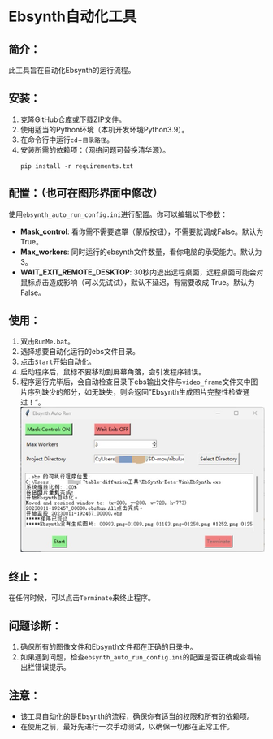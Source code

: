# Ebsynth自动化工具

## 简介：
此工具旨在自动化Ebsynth的运行流程。

## 安装：
1. 克隆GitHub仓库或下载ZIP文件。
2. 使用适当的Python环境（本机开发环境Python3.9）。
3. 在命令行中运行`cd`+`目录路径`。
4. 安装所需的依赖项：（网络问题可替换清华源）。
    ```
    pip install -r requirements.txt
    ```

## 配置：（也可在图形界面中修改）
使用`ebsynth_auto_run_config.ini`进行配置。你可以编辑以下参数：
- **Mask_control**: 看你需不需要遮罩（蒙版按钮），不需要就调成False。默认为True。
- **Max_workers**: 同时运行的ebsynth文件数量，看你电脑的承受能力。默认为3。
- **WAIT_EXIT_REMOTE_DESKTOP**: 30秒内退出远程桌面，远程桌面可能会对鼠标点击造成影响（可以先试试），默认不延迟，有需要改成 True。默认为False。

## 使用：
1. 双击`RunMe.bat`。
2. 选择想要自动化运行的ebs文件目录。
3. 点击`Start`开始自动化。
4. 启动程序后，鼠标不要移动到屏幕角落，会引发程序错误。
5. 程序运行完毕后，会自动检查目录下ebs输出文件与`video_frame`文件夹中图片序列缺少的部分，如无缺失，则会返回”Ebsynth生成图片完整性检查通过！“。
![图形界面示意图](./images/gui.png)

## 终止：
在任何时候，可以点击`Terminate`来终止程序。

## 问题诊断：
1. 确保所有的图像文件和Ebsynth文件都在正确的目录中。
2. 如果遇到问题，检查`ebsynth_auto_run_config.ini`的配置是否正确或查看输出栏错误提示。

## 注意：
- 该工具自动化的是Ebsynth的流程，确保你有适当的权限和所有的依赖项。
- 在使用之前，最好先进行一次手动测试，以确保一切都在正常工作。
